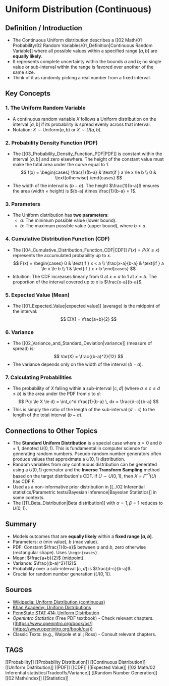 # Uniform Distribution (Continuous)

## Definition / Introduction
*   The Continuous Uniform distribution describes a [[02 Math/01 Probability/02 Random Variables/01_Definition|Continuous Random Variable]] where all possible values within a specified range $[a, b]$ are **equally likely**.
*   It represents complete uncertainty within the bounds $a$ and $b$; no single value or sub-interval within the range is favored over another of the same size.
*   Think of it as randomly picking a real number from a fixed interval.

## Key Concepts

### 1. The Uniform Random Variable
*   A continuous random variable $X$ follows a Uniform distribution on the interval $[a, b]$ if its probability is spread evenly across that interval.
*   Notation: $X \sim \text{Uniform}(a, b)$ or $X \sim U(a, b)$.

### 2. Probability Density Function (PDF)
*   The [[03_Probability_Density_Function_PDF|PDF]] is constant within the interval $[a, b]$ and zero elsewhere. The height of the constant value must make the total area under the curve equal to 1.
    $$
    f(x) = \begin{cases} \frac{1}{b-a} & \text{if } a \le x \le b \\ 0 & \text{otherwise} \end{cases}
    $$
*   The width of the interval is $(b-a)$. The height $\frac{1}{b-a}$ ensures the area (width $\times$ height) is $(b-a) \times \frac{1}{b-a} = 1$.

### 3. Parameters
*   The Uniform distribution has **two parameters**:
    *   $a$: The minimum possible value (lower bound).
    *   $b$: The maximum possible value (upper bound), where $b > a$.

### 4. Cumulative Distribution Function (CDF)
*   The [[04_Cumulative_Distribution_Function_CDF|CDF]] $F(x) = P(X \le x)$ represents the accumulated probability up to $x$.
    $$
    F(x) = \begin{cases} 0 & \text{if } x < a \\ \frac{x-a}{b-a} & \text{if } a \le x \le b \\ 1 & \text{if } x > b \end{cases}
    $$
*   Intuition: The CDF increases linearly from 0 at $x=a$ to 1 at $x=b$. The proportion of the interval covered up to $x$ is $\frac{x-a}{b-a}$.

### 5. Expected Value (Mean)
*   The [[01_Expected_Value|expected value]] (average) is the midpoint of the interval:
    $$ E[X] = \frac{a+b}{2} $$

### 6. Variance
*   The [[02_Variance_and_Standard_Deviation|variance]] (measure of spread) is:
    $$ Var(X) = \frac{(b-a)^2}{12} $$
*   The variance depends only on the width of the interval $(b-a)$.

### 7. Calculating Probabilities
*   The probability of $X$ falling within a sub-interval $[c, d]$ (where $a \le c \le d \le b$) is the area under the PDF from $c$ to $d$:
    $$ P(c \le X \le d) = \int_c^d \frac{1}{b-a} \, dx = \frac{d-c}{b-a} $$
*   This is simply the ratio of the length of the sub-interval $(d-c)$ to the length of the total interval $(b-a)$.

## Connections to Other Topics
*   The **Standard Uniform Distribution** is a special case where $a=0$ and $b=1$, denoted $U(0, 1)$. This is fundamental in computer science for generating random numbers. Pseudo-random number generators often produce values that approximate a $U(0, 1)$ distribution.
*   Random variables from *any* continuous distribution can be generated using a $U(0, 1)$ generator and the **Inverse Transform Sampling** method based on the target distribution's CDF. If $U \sim U(0,1)$, then $X = F^{-1}(U)$ has CDF $F$.
*   Used as a non-informative prior distribution in [[../02 Inferential statistics/Parametric tests/Bayesian Inference|Bayesian Statistics]] in some contexts.
*   The [[11_Beta_Distribution|Beta distribution]] with $\alpha=1, \beta=1$ reduces to $U(0,1)$.

## Summary
*   Models outcomes that are **equally likely** within a **fixed range $[a, b]$**.
*   Parameters: $a$ (min value), $b$ (max value).
*   PDF: Constant $\frac{1}{b-a}$ between $a$ and $b$, zero otherwise (rectangular shape). Uses `\begin{cases}`.
*   Mean: $\frac{a+b}{2}$ (midpoint).
*   Variance: $\frac{(b-a)^2}{12}$.
*   Probability over a sub-interval $[c, d]$ is $\frac{d-c}{b-a}$.
*   Crucial for random number generation ($U(0, 1)$).

## Sources
*   [Wikipedia: Uniform Distribution (continuous)](https://en.wikipedia.org/wiki/Uniform_distribution_(continuous))
*   [Khan Academy: Uniform Distributions](https://www.khanacademy.org/math/statistics-probability/modeling-distributions-of-data/continuous-random-variables-library/v/uniform-distributions)
*   [PennState STAT 414: Uniform Distribution](https://online.stat.psu.edu/stat414/lesson/16/16.1)
*   *OpenIntro Statistics* (Free PDF textbook) - Check relevant chapters. ([https://www.openintro.org/book/os/](https://www.openintro.org/book/os/))
*   Classic Texts: (e.g., Walpole et al.; Ross) - Consult relevant chapters.

## TAGS
[[Probability]] [[Probability Distribution]] [[Continuous Distribution]] [[Uniform Distribution]] [[PDF]] [[CDF]] [[Expected Value]] [[02 Math/02 Inferential statistics/Tradeoffs/Variance]] [[Random Number Generation]] [[02 Math/index]] [[Statistics]]